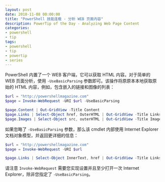 ```yaml
---
layout: post
date: 2018-11-08 00:00:00
title: "PowerShell 技能连载 - 分析 WEB 页面内容"
description: PowerTip of the Day - Analyzing Web Page Content
categories:
- powershell
- tip
tags:
- powershell
- tip
- powertip
- series
---
```

PowerShell 内置了一个 WEB 客户端，它可以获取 HTML 内容。对于简单的 WEB 页面分析，使用 `-UseBasicParsing` 参数即可。该操作将原原本本地获取原始的 HTML 内容，例如，包含嵌入的链接和图像的列表：

```powershell
$url = "http://powershellmagazine.com"
$page = Invoke-WebRequest -URI $url -UseBasicParsing

$page.Content | Out-GridView -Title Content
$page.Links | Select-Object href, OuterHTML | Out-GridView -Title Links
$page.Images | Select-Object src, outerHTML | Out-GridView -Title Images
```

如果忽略了 `-UseBasicParsing` 参数，那么该 cmdlet 内部使用 Internet Explorer 文档对象模型，并返回更详细的信息：

```powershell
$url = "http://powershellmagazine.com"
$page = Invoke-WebRequest -URI $url

$page.Links | Select-Object InnerText, href | Out-GridView -Title Links
```

请注意 `Invoke-WebRequest` 需要您实现设置并且至少打开一次 Internet Explorer，除非您指定了 `-UseBasicParsing`。

<!--本文国际来源：[Analyzing Web Page Content](http://community.idera.com/database-tools/powershell/powertips/b/tips/posts/analyzing-web-page-content)-->
